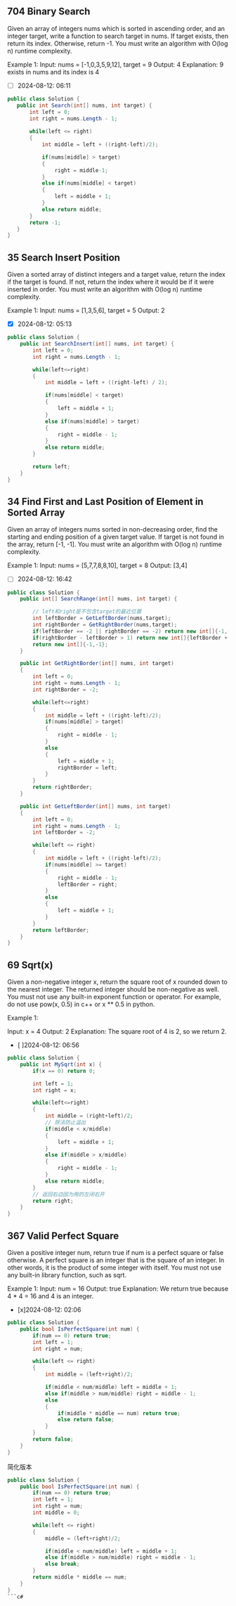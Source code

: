 ## 704 Binary Search
Given an array of integers nums which is sorted in ascending order, and an integer target, write a function to search target in nums. If target exists, then return its index. Otherwise, return -1.
You must write an algorithm with O(log n) runtime complexity.

Example 1:
Input: nums = [-1,0,3,5,9,12], target = 9
Output: 4
Explanation: 9 exists in nums and its index is 4

- [ ] 2024-08-12: 06:11

 ```c#
public class Solution {
    public int Search(int[] nums, int target) {
        int left = 0;
        int right = nums.Length - 1;
        
        while(left <= right)
        {
            int middle = left + ((right-left)/2);

            if(nums[middle] > target)
            {
                right = middle-1;
            }
            else if(nums[middle] < target)
            {
                left = middle + 1;
            }
            else return middle;
        }
        return -1;
    }
}
```


## 35 Search Insert Position
Given a sorted array of distinct integers and a target value, return the index if the target is found. If not, return the index where it would be if it were inserted in order.
You must write an algorithm with O(log n) runtime complexity.

Example 1:
Input: nums = [1,3,5,6], target = 5
Output: 2

- [x] 2024-08-12: 05:13

```c#
public class Solution {
    public int SearchInsert(int[] nums, int target) {
        int left = 0;
        int right = nums.Length - 1;

        while(left<=right)
        {
            int middle = left + ((right-left) / 2);

            if(nums[middle] < target)
            {
                left = middle + 1;
            }
            else if(nums[middle] > target)
            {
                right = middle - 1;
            }
            else return middle;
        }

        return left;
    }
}
```


## 34 Find First and Last Position of Element in Sorted Array

Given an array of integers nums sorted in non-decreasing order, find the starting and ending position of a given target value.
If target is not found in the array, return [-1, -1].
You must write an algorithm with O(log n) runtime complexity.

Example 1:
Input: nums = [5,7,7,8,8,10], target = 8
Output: [3,4]

- [ ] 2024-08-12: 16:42

```c#
public class Solution {
    public int[] SearchRange(int[] nums, int target) {

        // left和right是不包含target的最近位置
        int leftBorder = GetLeftBorder(nums,target);
        int rightBorder = GetRightBorder(nums,target);
        if(leftBorder == -2 || rightBorder == -2) return new int[]{-1,-1};
        if(rightBorder - leftBorder > 1) return new int[]{leftBorder + 1, rightBorder -1};
        return new int[]{-1,-1};
    }

    public int GetRightBorder(int[] nums, int target)
    {
        int left = 0;
        int right = nums.Length - 1;
        int rightBorder = -2;

        while(left<=right)
        {
            int middle = left + ((right-left)/2);
            if(nums[middle] > target)
            {
                right = middle - 1;
            }
            else
            {
                left = middle + 1;
                rightBorder = left;
            }
        }
        return rightBorder;
    }

    public int GetLeftBorder(int[] nums, int target)
    {
        int left = 0;
        int right = nums.Length - 1;
        int leftBorder = -2;

        while(left <= right)
        {
            int middle = left + ((right-left)/2);
            if(nums[middle] >= target)
            {
                right = middle - 1;
                leftBorder = right;
            }
            else 
            {
                left = middle + 1;
            }
        }
        return leftBorder;
    }
}
```

## 69 Sqrt(x)
Given a non-negative integer x, return the square root of x rounded down to the nearest integer. The returned integer should be non-negative as well.
You must not use any built-in exponent function or operator.
For example, do not use pow(x, 0.5) in c++ or x ** 0.5 in python.

Example 1:

Input: x = 4
Output: 2
Explanation: The square root of 4 is 2, so we return 2.

- [ ]2024-08-12: 06:56

```c#
public class Solution {
    public int MySqrt(int x) {
        if(x == 0) return 0;

        int left = 1;
        int right = x;

        while(left<=right)
        {
            int middle = (right+left)/2;
            // 除法防止溢出
            if(middle < x/middle)
            {
                left = middle + 1;
            }
            else if(middle > x/middle)
            {
                right = middle - 1;
            }
            else return middle;
        }
        // 返回右边因为用的左闭右开
        return right;
    }
}
```

## 367 Valid Perfect Square
Given a positive integer num, return true if num is a perfect square or false otherwise.
A perfect square is an integer that is the square of an integer. In other words, it is the product of some integer with itself.
You must not use any built-in library function, such as sqrt.

Example 1:
Input: num = 16
Output: true
Explanation: We return true because 4 * 4 = 16 and 4 is an integer.

- [x]2024-08-12: 02:06

```c#
public class Solution {
    public bool IsPerfectSquare(int num) {
        if(num == 0) return true;
        int left = 1;
        int right = num;

        while(left <= right)
        {
            int middle = (left+right)/2;

            if(middle < num/middle) left = middle + 1;
            else if(middle > num/middle) right = middle - 1;
            else
            {
                if(middle * middle == num) return true;
                else return false;
            }
        }
        return false;
    }
}
```
简化版本
```c#
public class Solution {
    public bool IsPerfectSquare(int num) {
        if(num == 0) return true;
        int left = 1;
        int right = num;
        int middle = 0;

        while(left <= right)
        {
            middle = (left+right)/2;

            if(middle < num/middle) left = middle + 1;
            else if(middle > num/middle) right = middle - 1;
            else break;
        }
        return middle * middle == num;
    }
}
```c#



